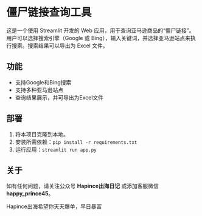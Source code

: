 # 僵尸链接查询工具

这是一个使用 Streamlit 开发的 Web 应用，用于查询亚马逊商品的“僵尸链接”。用户可以选择搜索引擎（Google 或 Bing），输入关键词，并选择亚马逊站点来执行搜索。搜索结果可以导出为 Excel 文件。

## 功能

- 支持Google和Bing搜索
- 支持多种亚马逊站点
- 查询结果展示，并可导出为Excel文件

## 部署

1. 将本项目克隆到本地。
2. 安装所需依赖：`pip install -r requirements.txt`
3. 运行应用：`streamlit run app.py`

## 关于

如有任何问题，请关注公众号 **Hapince出海日记** 或添加客服微信 **happy_prince45**。
 

 Hapince出海希望你天天爆单，早日暴富
 
